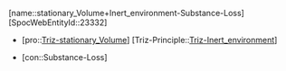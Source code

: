 ﻿---
type: TrizContradiction
aliases:
- stationary_Volume+Inert_environment-Substance-Loss
license: CC BY-SA 4.0
copyright: https://github.com/SpocWeb
IsDeleted: false
IsReadOnly: false
Confidential: public
tags: 
- Triz/Contradiction
---
[name::stationary_Volume+Inert_environment-Substance-Loss]
[SpocWebEntityId::23332]
+ [pro::[Triz-stationary_Volume](tech/Triz/Parameter/Triz-stationary_Volume.md)]
[Triz-Principle::[Triz-Inert_environment](tech/Triz/Principle/Triz-Inert_environment.md)]
- [con::Substance-Loss]

